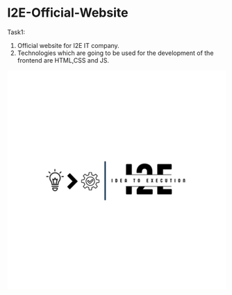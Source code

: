 # I2E-Official-Website

Task1: 
1. Official website for I2E IT company.
2. Technologies which are going to be used for the development of the frontend are HTML,CSS and JS.

![](./Photos/Original.png)